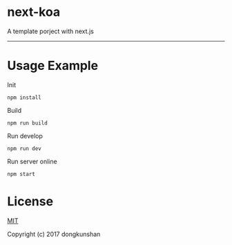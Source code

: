 next-koa
===
A template porject with next.js
***

Usage Example
===
Init

    npm install

Build

    npm run build

Run develop

    npm run dev

Run server online

    npm start

License
===
[MIT](http://opensource.org/licenses/MIT)

Copyright (c) 2017 dongkunshan
